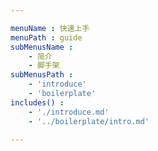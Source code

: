 ```yaml
---

menuName : 快速上手
menuPath : guide
subMenusName : 
    - 简介
    - 脚手架
subMenusPath : 
    - 'introduce'
    - 'boilerplate'
includes() : 
    - './introduce.md'
    - '../boilerplate/intro.md'

---
```

